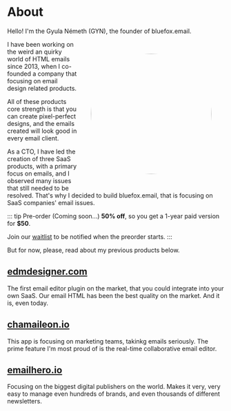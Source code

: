 # About

Hello! I'm the Gyula Németh (GYN), the founder of bluefox.email.

![Me](/assets/me.png)

I have been working on the weird an quirky world of HTML emails since 2013, when I co-founded a company that focusing on email design related products.

All of these products core strength is that you can create pixel-perfect designs, and the emails created will look good in every email client.

As a CTO, I have led the creation of three SaaS products, with a primary focus on emails, and I observed many issues that still needed to be resolved. That's why I decided to build bluefox.email, that is focusing on SaaS companies' email issues.

::: tip Pre-order (Coming soon...)
**50% off**, so you get a 1-year paid version for **$50**.

Join our [waitlist](http://localhost:5173/signup-waitlist.html) to be notified when the preorder starts.
:::

But for now, please, read about my previous products below.

## [edmdesigner.com](https://edmdesigner.com)
The first email editor plugin on the market, that you could integrate into your own SaaS. Our email HTML has been the best quality on the market. And it is, even today.

## [chamaileon.io](https://chamaileon.io)
This app is focusing on marketing teams, takinkg emails seriously. The prime feature I'm most proud of is the real-time collaborative email editor.

## [emailhero.io](https://emailhero.io)
Focusing on the biggest digital publishers on the world. Makes it very, very easy to manage even hundreds of brands, and even thousands of different newsletters.


<style scoped>
  img {
      border-radius: 50%;
      max-width: 100%;
      width: 280px;

      display: block;
      float: right;

      margin: 30px;
  }

  @media only screen and (max-width: 500px) {
    img {
      float: none;
      width: 512px;
      margin: 0;
    }
  }
</style>
